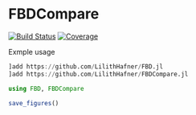 # FBDCompare

[![Build Status](https://github.com/LilithHafner/FBDCompare.jl/actions/workflows/CI.yml/badge.svg?branch=main)](https://github.com/LilithHafner/FBDCompare.jl/actions/workflows/CI.yml?query=branch%3Amain)
[![Coverage](https://codecov.io/gh/LilithHafner/FBDCompare.jl/branch/main/graph/badge.svg)](https://codecov.io/gh/LilithHafner/FBDCompare.jl)

Exmple usage
```jl
]add https://github.com/LilithHafner/FBD.jl
]add https://github.com/LilithHafner/FBDCompare.jl

using FBD, FBDCompare

save_figures()
```
